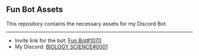 ## Fun Bot Assets
This repository contains the necessary assets for my Discord Bot.

---
- Invite link for the bot: [Fun Bot#1070](https://biologyscience.github.io/FunBot/Invite)
- My Discord: [BIOLOGY SCIENCE#0001](https://discordapp.com/users/580322451729154049)